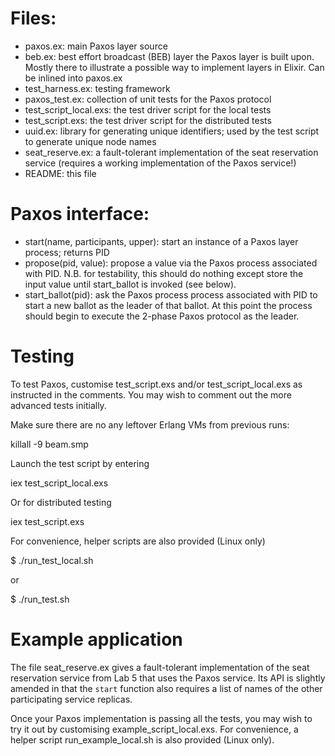 # Files:
- paxos.ex: main Paxos layer source
- beb.ex: best effort broadcast (BEB) layer the Paxos layer is built upon. 
Mostly there to illustrate a possible way to implement layers in Elixir. Can be inlined into paxos.ex
- test_harness.ex: testing framework
- paxos_test.ex: collection of unit tests for the Paxos protocol
- test_script_local.exs: the test driver script for the local tests
- test_script.exs: the test driver script for the distributed tests
- uuid.ex: library for generating unique identifiers; used by 
the test script to generate unique node names
- seat_reserve.ex: a fault-tolerant implementation of the seat reservation service (requires a working implementation of the Paxos service!)
- README: this file

# Paxos interface:
- start(name, participants, upper): start an instance of a Paxos layer process; returns PID
- propose(pid, value): propose a value via the Paxos process associated with PID. N.B. for testability, this should do nothing except store the input value until start_ballot is invoked (see below).
- start_ballot(pid): ask the Paxos process process associated with PID to start a new ballot as the leader of that ballot. At this point the process should begin to execute the 2-phase Paxos protocol as the leader.

# Testing
To test Paxos, customise test_script.exs and/or test_script_local.exs as instructed in the comments. You may wish to comment out the more advanced tests initially.

Make sure there are no any leftover Erlang VMs from previous runs:

killall -9 beam.smp

Launch the test script by entering

iex test_script_local.exs

Or for distributed testing
 
iex test_script.exs

For convenience, helper scripts are also provided (Linux only) 

$ ./run_test_local.sh

or 

$ ./run_test.sh

# Example application
The file seat_reserve.ex gives a fault-tolerant implementation of the seat
reservation service from Lab 5 that uses the Paxos service. Its API is slightly
amended in that the `start` function also requires a list of names
of the other participating service replicas.

Once your Paxos implementation is passing all the tests, you may wish to try it
out by customising example_script_local.exs. For convenience, a helper script
run_example_local.sh is also provided (Linux only). 

